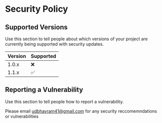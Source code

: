 # Security Policy

## Supported Versions

Use this section to tell people about which versions of your project are
currently being supported with security updates.

| Version | Supported          |
| ------- | ------------------ |
| 1.0.x   | :x: |
| 1.1.x   |      ✅           |


## Reporting a Vulnerability

Use this section to tell people how to report a vulnerability.

Please email udbhavram41@gmail.com for any security reccomemndations or vulnerabilities
